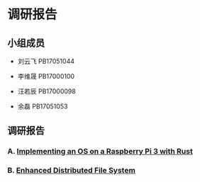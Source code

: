 # 调研报告

## 小组成员

- 刘云飞 PB17051044

- 李维晟 PB17000100

- 汪若辰 PB17000098

- 余磊 PB17051053


## 调研报告

### A. [Implementing an OS on a Raspberry Pi 3 with Rust](research_for_Rust.md)

### B. [Enhanced Distributed File System](research_for_DFS.md)

